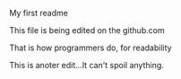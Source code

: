 My first readme

This file is being edited on the github.com

That is how programmers do, for readability

This is anoter edit...It can't spoil anything.
